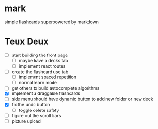 # mark
simple flashcards superpowered by markdown

# Teux Deux

- [ ] start building the front page
  - [ ] maybe have a decks tab
  - [ ] implement react routes
- [ ] create the flashcard use tab
  - [ ] implement spaced repetition
  - [ ] normal learn mode
- [ ] get others to build autocomplete algorithms
- [x] implement a draggable flashcards
- [ ] side menu should have dynamic button to add new folder or new deck
- [x] fix the undo button
  - [ ] toggle delete safety
- [ ] figure out the scroll bars
- [ ] picture upload

